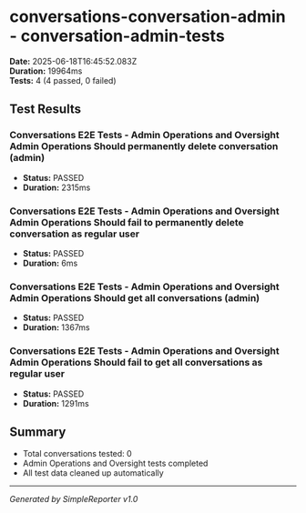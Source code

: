 # conversations-conversation-admin - conversation-admin-tests

**Date:** 2025-06-18T16:45:52.083Z  
**Duration:** 19964ms  
**Tests:** 4 (4 passed, 0 failed)

## Test Results


### Conversations E2E Tests - Admin Operations and Oversight Admin Operations Should permanently delete conversation (admin)
- **Status:** PASSED
- **Duration:** 2315ms



### Conversations E2E Tests - Admin Operations and Oversight Admin Operations Should fail to permanently delete conversation as regular user
- **Status:** PASSED
- **Duration:** 6ms



### Conversations E2E Tests - Admin Operations and Oversight Admin Operations Should get all conversations (admin)
- **Status:** PASSED
- **Duration:** 1367ms



### Conversations E2E Tests - Admin Operations and Oversight Admin Operations Should fail to get all conversations as regular user
- **Status:** PASSED
- **Duration:** 1291ms



## Summary

- Total conversations tested: 0
- Admin Operations and Oversight tests completed
- All test data cleaned up automatically

---
*Generated by SimpleReporter v1.0*
